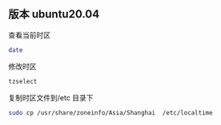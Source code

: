 ## 版本 ubuntu20.04

查看当前时区

```bash
date
```

修改时区

```bash
tzselect
```

复制时区文件到/etc 目录下

```bash
sudo cp /usr/share/zoneinfo/Asia/Shanghai  /etc/localtime
```
